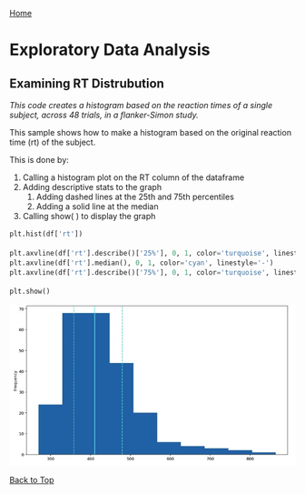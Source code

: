 <a href="https://mayadickson.github.io/Portfolio/">Home</a>


# Exploratory Data Analysis
## Examining RT Distrubution
*This code creates a histogram based on the reaction times of a single subject, across 48 trials, in a flanker-Simon study.*


This sample shows how to make a histogram based on the original reaction time (rt) of the subject. 

This is done by:

1. Calling a histogram plot on the RT column of the dataframe
2. Adding descriptive stats to the graph
    1. Adding dashed lines at the 25th and 75th percentiles
    2. Adding a solid line at the median
3. Calling show( ) to display the graph

```python
plt.hist(df['rt'])

plt.axvline(df['rt'].describe()['25%'], 0, 1, color='turquoise', linestyle='--')
plt.axvline(df['rt'].median(), 0, 1, color='cyan', linestyle='-')
plt.axvline(df['rt'].describe()['75%'], 0, 1, color='turquoise', linestyle='--')

plt.show()
```

![](hist1.jpeg)

<a href="https://mayadickson.github.io/Portfolio/A3_H.html">Back to Top</a>

